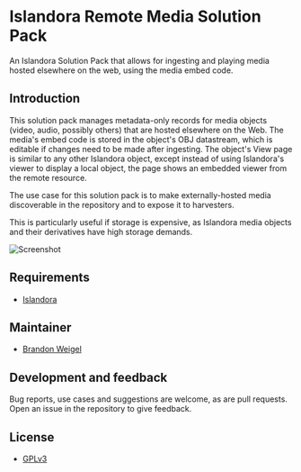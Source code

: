 # Islandora Remote Media Solution Pack

An Islandora Solution Pack that allows for ingesting and playing media  hosted elsewhere on the web, using the media embed code.

## Introduction

This solution pack manages metadata-only records for media objects (video, audio, possibly others) that are hosted elsewhere on the Web.
The media's embed code is stored in the object's OBJ datastream, which is editable if changes need to be made after ingesting. The object's View page is
similar to any other Islandora object, except instead of using Islandora's viewer to display a local object, the page shows an embedded viewer from
the remote resource.

The use case for this solution pack is to make externally-hosted media discoverable in the repository and to expose it to harvesters.

This is particularly useful if storage is expensive, as Islandora media objects and their derivatives have high storage demands.

![Screenshot](https://i.imgur.com/F3nzfbT.png)

## Requirements

* [Islandora](https://github.com/Islandora/islandora)

## Maintainer

* [Brandon Weigel](https://github.com/bondjimbond)

## Development and feedback

Bug reports, use cases and suggestions are welcome, as are pull requests. Open an issue in the repository to give feedback.

## License

* [GPLv3](http://www.gnu.org/licenses/gpl-3.0.txt)
